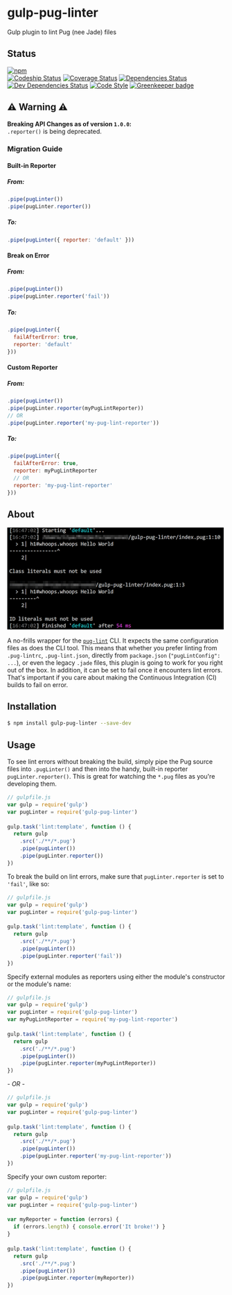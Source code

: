 # gulp-pug-linter

Gulp plugin to lint Pug (nee Jade) files

## Status

[![npm](https://nodei.co/npm/gulp-pug-linter.png)](https://nodei.co/npm/gulp-pug-linter/)  
[![Codeship Status](https://www.codeship.io/projects/ca7127f0-dd21-0133-5b9a-6a36b574da30/status?branch=develop)](https://www.codeship.io/projects/144282)
[![Coverage Status](https://coveralls.io/repos/github/ilyakam/gulp-pug-linter/badge.svg?branch=develop)](https://coveralls.io/github/ilyakam/gulp-pug-linter?branch=develop)
[![Dependencies Status](https://david-dm.org/ilyakam/gulp-pug-linter/status.svg)](https://david-dm.org/ilyakam/gulp-pug-linter)
[![Dev Dependencies Status](https://david-dm.org/ilyakam/gulp-pug-linter/dev-status.svg)](https://david-dm.org/ilyakam/gulp-pug-linter?type=dev)
[![Code Style](https://img.shields.io/badge/code%20style-standard-brightgreen.svg)](http://standardjs.com/)
[![Greenkeeper badge](https://badges.greenkeeper.io/ilyakam/gulp-pug-linter.svg)](https://greenkeeper.io/)

## :warning: Warning :warning:

**Breaking API Changes as of version `1.0.0`:**  
`.reporter()` is being deprecated.

### Migration Guide

#### Built-in Reporter

##### From:

```js
.pipe(pugLinter())
.pipe(pugLinter.reporter())
```

##### To:

```js
.pipe(pugLinter({ reporter: 'default' }))
```

#### Break on Error

##### From:

```js
.pipe(pugLinter())
.pipe(pugLinter.reporter('fail'))
```

##### To:

```js
.pipe(pugLinter({
  failAfterError: true,
  reporter: 'default'
}))
```

#### Custom Reporter

##### From:

```js
.pipe(pugLinter())
.pipe(pugLinter.reporter(myPugLintReporter))
// OR
.pipe(pugLinter.reporter('my-pug-lint-reporter'))
```

##### To:

```js
.pipe(pugLinter({
  failAfterError: true,
  reporter: myPugLintReporter
  // OR
  reporter: 'my-pug-lint-reporter'
}))
```

## About

![Screenshot from Terminal](readme-about-terminal-screenshot.png "The helpful arrow is included!")

A no-frills wrapper for the [`pug-lint`](https://github.com/pugjs/pug-lint/blob/master/README.md) CLI. It expects the same configuration files as does the CLI tool. This means that whether you prefer linting from `.pug-lintrc`, `.pug-lint.json`, directly from `package.json` (`"pugLintConfig": ...`), or even the legacy `.jade` files, this plugin is going to work for you right out of the box. In addition, it can be set to fail once it encounters lint errors. That's important if you care about making the Continuous Integration (CI) builds to fail on error.

## Installation

```sh
$ npm install gulp-pug-linter --save-dev
```

## Usage

To see lint errors without breaking the build, simply pipe the Pug source files into `.pugLinter()` and then into the handy, built-in reporter `pugLinter.reporter()`. This is great for watching the `*.pug` files as you're developing them.

```js
// gulpfile.js
var gulp = require('gulp')
var pugLinter = require('gulp-pug-linter')

gulp.task('lint:template', function () {
  return gulp
    .src('./**/*.pug')
    .pipe(pugLinter())
    .pipe(pugLinter.reporter())
})
```

To break the build on lint errors, make sure that `pugLinter.reporter` is set to `'fail'`, like so:

```js
// gulpfile.js
var gulp = require('gulp')
var pugLinter = require('gulp-pug-linter')

gulp.task('lint:template', function () {
  return gulp
    .src('./**/*.pug')
    .pipe(pugLinter())
    .pipe(pugLinter.reporter('fail'))
})
```

Specify external modules as reporters using either the module's
constructor or the module's name:

```js
// gulpfile.js
var gulp = require('gulp')
var pugLinter = require('gulp-pug-linter')
var myPugLintReporter = require('my-pug-lint-reporter')

gulp.task('lint:template', function () {
  return gulp
    .src('./**/*.pug')
    .pipe(pugLinter())
    .pipe(pugLinter.reporter(myPugLintReporter))
})
```

  _- OR -_

```js
// gulpfile.js
var gulp = require('gulp')
var pugLinter = require('gulp-pug-linter')

gulp.task('lint:template', function () {
  return gulp
    .src('./**/*.pug')
    .pipe(pugLinter())
    .pipe(pugLinter.reporter('my-pug-lint-reporter'))
})
```

Specify your own custom reporter:

```js
// gulpfile.js
var gulp = require('gulp')
var pugLinter = require('gulp-pug-linter')

var myReporter = function (errors) {
  if (errors.length) { console.error('It broke!') }
}

gulp.task('lint:template', function () {
  return gulp
    .src('./**/*.pug')
    .pipe(pugLinter())
    .pipe(pugLinter.reporter(myReporter))
})
```
